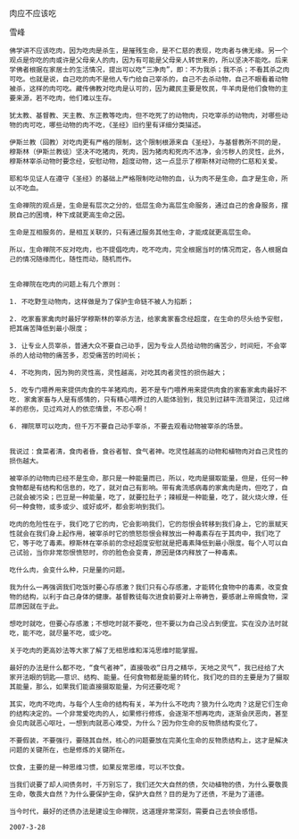 肉应不应该吃

雪峰


    佛学讲不应该吃肉，因为吃肉是杀生，是摧残生命，是不仁慈的表现，吃肉者与佛无缘。另一个观点是你吃的肉或许是父母亲人的肉，因为有可能是父母亲人转世来的，所以坚决不能吃。后来学佛者根据在家居士的生活情况，提出可以吃“三净肉”，即：不为我杀；我不杀；不看其杀之肉可吃。也就是说，自己吃的肉不是他人专门给自己宰杀的，自己不去杀动物，自己不眼看着动物被杀，这样的肉可吃。藏传佛教对吃肉是认可的，因为藏民主要是牧民，牛羊肉是他们食物的主要来源，若不吃肉，他们难以生存。

    犹太教、基督教、天主教、东正教等吃肉，但不吃死了的动物肉，只吃宰杀的动物肉，对哪些动物的肉可吃，哪些动物的肉不吃，《圣经》旧约里有详细分类描述。

    伊斯兰教（回教）对吃肉更有严格的限制，这个限制根源来自《圣经》，与基督教所不同的是，穆斯林（伊斯兰教徒）坚决不吃猪肉，死肉，因为猪肉和死肉不洁净，会污秽人的灵性，此外，穆斯林宰杀动物时要念经，安慰动物，超度动物，这一点显示了穆斯林对动物的仁慈和关爱。

    耶和华见证人在遵守《圣经》的基础上严格限制吃动物的血，认为肉不是生命，血才是生命，所以不吃血。

    生命禅院的观点是，生命是有层次之分的，低层生命为高层生命服务，通过自己的舍身服务，摆脱自己的困境，种下成就更高生命之因。

    生命是互相服务的，是相互关联的，只有通过服务其他生命，才能成就更高层生命。

    所以，生命禅院不反对吃肉，也不提倡吃肉，吃不吃肉，完全根据当时的情况而定，各人根据自己的情况随缘而化，随性而动，随机而作。


    生命禅院在吃肉的问题上有几个原则：

    1. 不吃野生动物肉，这样做是为了保护生命链不被人为掐断；

    2. 吃家畜家禽肉时最好学穆斯林的宰杀方法，给家禽家畜念经超度，在生命的尽头给予安慰，把其痛苦降低到最小限度；

    3. 让专业人员宰杀，普通大众不要自己动手，因为专业人员给动物的痛苦少，时间短，不会宰杀的人给动物的痛苦多，忍受痛苦的时间长；

    4. 不吃狗肉，因为狗的灵性高，灵性越高，对吃其肉者灵性的损伤越大；

    5. 吃专门喂养用来提供肉食的牛羊猪鸡肉，若不是专门喂养用来提供肉食的家畜家禽肉最好不吃. 家禽家畜与人是有感情的，只有精心喂养过的人能体验到，我见到过耕牛流泪哭泣，见过绵羊的悲伤，见过鸡对人的依恋情景，不忍心啊！

    6. 禅院草可以吃肉，但千万不要自己动手宰杀，不要去观看动物被宰杀的场景。


    我说过：食菜者清，食肉者昏，食谷者智、食气者神。吃灵性越高的动物和植物肉对自己灵性的损伤越大。

    被宰杀的动物肉已经不是生命，那只是一种能量而已，所以，吃肉是摄取能量，但是，任何一种食物都是有结构和信息的，吃了，就对自己有影响。带有禽流感病毒的家禽肉是肉，但吃了，自己就会被污染；巴豆是一种能量，吃了，就要拉肚子；辣椒是一种能量，吃了，就火烧火燎，任何一种食物，或多或少、或好或坏，都会影响到我们。

    吃肉的危险性在于，我们吃了它的肉，它会影响我们，它的怨恨会转移到我们身上，它的禀赋天性就会在我们身上起作用，被宰杀时它的愤怒怨恨会释放出一种毒素存在于其肉中，我们吃了它，等于吃了毒素。穆斯林在宰杀前的念经超度安慰就是把毒素降低到最小限度。每个人可以自己试验，当你非常怨恨愤怒时，你的脸色会变青，原因是体内释放了一种毒素。

    吃什么肉，会变什么种，只是量的问题。

    我为什么一再强调我们吃饭时要心存感激？我们只有心存感激，才能转化食物中的毒素，改变食物的结构，以利于自己身体的健康。基督教徒每次进食前要对上帝祷告，要感谢上帝赐食物，深层原因就在于此。

    想吃时就吃，但要心存感激；不想吃时就不要吃，但不要以为自己没占到便宜。实在没办法时就吃，能不吃，就尽量不吃，或少吃。

    关于吃肉的更高妙法等大家了解了无相思维和浑沌思维时能掌握。

    最好的办法是什么都不吃，“食气者神”，直接吸收“日月之精华，天地之灵气”，我已经给了大家开法眼的钥匙——意识、结构、能量。任何食物都是能量的转化，我们吃的目的主要是为了摄取其能量，那么，如果我们能直接摄取能量，为何还要吃呢？

    其实，吃肉不吃肉，与每个人生命的结构有关，羊为什么不吃肉？狼为什么吃肉？这是它们生命的结构决定的。一个非常爱吃肉的人，如果修行修炼，会逐渐不想再吃肉，逐渐会厌恶肉，甚至会见肉就恶心呕吐，一想到肉就恶心难受，为什么？因为你生命的反物质结构变化了。

    不要假装，不要强行，要随其自然，核心的问题要放在完美化生命的反物质结构上，这才是解决问题的关键所在，也是修炼的关键所在。

    饮食，主要的是一种思维习惯，如果反常思维，可以不饮食。

    当我们说要了却人间债务时，千万别忘了，我们还欠大自然的债，欠动植物的债，为什么要敬畏生命，敬畏大自然？为什么要保护生命，保护大自然？目的是为了还债，不是为了道德。

    当今时代，最好的还债办法是建设生命禅院，这道理非常深刻，需要自己去领会感悟。

    2007-3-28



